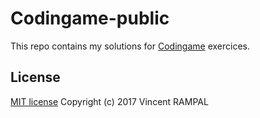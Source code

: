 Codingame-public
================
This repo contains my solutions for [Codingame](https://www.codingame.com/) exercices.

License
-------

[MIT license](http://opensource.org/licenses/MIT)
Copyright (c) 2017 Vincent RAMPAL


